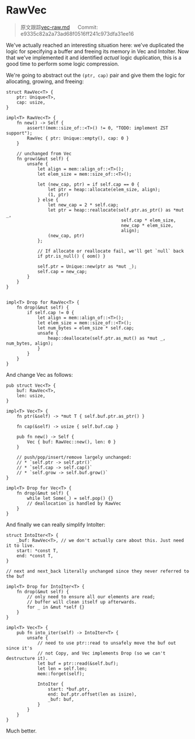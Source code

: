 # RawVec

> 原文跟踪[vec-raw.md](https://github.com/rust-lang-nursery/nomicon/blob/master/src/vec-raw.md) &emsp; Commit: e9335c82a2a73ad68f0516ff241c973dfa31ee16

We've actually reached an interesting situation here: we've duplicated the logic
for specifying a buffer and freeing its memory in Vec and IntoIter. Now that
we've implemented it and identified *actual* logic duplication, this is a good
time to perform some logic compression.

We're going to abstract out the `(ptr, cap)` pair and give them the logic for
allocating, growing, and freeing:

```rust,ignore
struct RawVec<T> {
    ptr: Unique<T>,
    cap: usize,
}

impl<T> RawVec<T> {
    fn new() -> Self {
        assert!(mem::size_of::<T>() != 0, "TODO: implement ZST support");
        RawVec { ptr: Unique::empty(), cap: 0 }
    }

    // unchanged from Vec
    fn grow(&mut self) {
        unsafe {
            let align = mem::align_of::<T>();
            let elem_size = mem::size_of::<T>();

            let (new_cap, ptr) = if self.cap == 0 {
                let ptr = heap::allocate(elem_size, align);
                (1, ptr)
            } else {
                let new_cap = 2 * self.cap;
                let ptr = heap::reallocate(self.ptr.as_ptr() as *mut _,
                                            self.cap * elem_size,
                                            new_cap * elem_size,
                                            align);
                (new_cap, ptr)
            };

            // If allocate or reallocate fail, we'll get `null` back
            if ptr.is_null() { oom() }

            self.ptr = Unique::new(ptr as *mut _);
            self.cap = new_cap;
        }
    }
}


impl<T> Drop for RawVec<T> {
    fn drop(&mut self) {
        if self.cap != 0 {
            let align = mem::align_of::<T>();
            let elem_size = mem::size_of::<T>();
            let num_bytes = elem_size * self.cap;
            unsafe {
                heap::deallocate(self.ptr.as_mut() as *mut _, num_bytes, align);
            }
        }
    }
}
```

And change Vec as follows:

```rust,ignore
pub struct Vec<T> {
    buf: RawVec<T>,
    len: usize,
}

impl<T> Vec<T> {
    fn ptr(&self) -> *mut T { self.buf.ptr.as_ptr() }

    fn cap(&self) -> usize { self.buf.cap }

    pub fn new() -> Self {
        Vec { buf: RawVec::new(), len: 0 }
    }

    // push/pop/insert/remove largely unchanged:
    // * `self.ptr -> self.ptr()`
    // * `self.cap -> self.cap()`
    // * `self.grow -> self.buf.grow()`
}

impl<T> Drop for Vec<T> {
    fn drop(&mut self) {
        while let Some(_) = self.pop() {}
        // deallocation is handled by RawVec
    }
}
```

And finally we can really simplify IntoIter:

```rust,ignore
struct IntoIter<T> {
    _buf: RawVec<T>, // we don't actually care about this. Just need it to live.
    start: *const T,
    end: *const T,
}

// next and next_back literally unchanged since they never referred to the buf

impl<T> Drop for IntoIter<T> {
    fn drop(&mut self) {
        // only need to ensure all our elements are read;
        // buffer will clean itself up afterwards.
        for _ in &mut *self {}
    }
}

impl<T> Vec<T> {
    pub fn into_iter(self) -> IntoIter<T> {
        unsafe {
            // need to use ptr::read to unsafely move the buf out since it's
            // not Copy, and Vec implements Drop (so we can't destructure it).
            let buf = ptr::read(&self.buf);
            let len = self.len;
            mem::forget(self);

            IntoIter {
                start: *buf.ptr,
                end: buf.ptr.offset(len as isize),
                _buf: buf,
            }
        }
    }
}
```

Much better.

